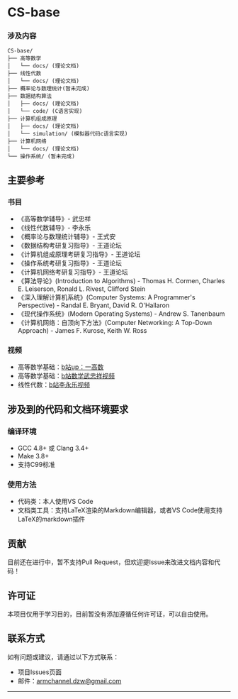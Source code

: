 # CS-base

### 涉及内容 
```
CS-base/
├── 高等数学 
│   └── docs/ (理论文档)
├── 线性代数 
│   └── docs/ (理论文档)
├── 概率论与数理统计(暂未完成) 
├── 数据结构算法 
│   ├── docs/ (理论文档)
│   └── code/ (C语言实现)
├── 计算机组成原理 
│   ├── docs/ (理论文档)
│   └── simulation/ (模拟器代码c语言实现)
├── 计算机网络
│   └── docs/ (理论文档)
└── 操作系统/ (暂未完成)
```

## 主要参考

### 书目
- 《高等数学辅导》- 武忠祥
- 《线性代数辅导》- 李永乐  
- 《概率论与数理统计辅导》- 王式安
- 《数据结构考研复习指导》- 王道论坛
- 《计算机组成原理考研复习指导》- 王道论坛
- 《操作系统考研复习指导》- 王道论坛
- 《计算机网络考研复习指导》- 王道论坛
- 《算法导论》(Introduction to Algorithms) - Thomas H. Cormen, Charles E. Leiserson, Ronald L. Rivest, Clifford Stein
- 《深入理解计算机系统》(Computer Systems: A Programmer's Perspective) - Randal E. Bryant, David R. O'Hallaron
- 《现代操作系统》(Modern Operating Systems) - Andrew S. Tanenbaum
- 《计算机网络：自顶向下方法》(Computer Networking: A Top-Down Approach) - James F. Kurose, Keith W. Ross
  
### 视频
- 高等数学基础：[b站up：一高数](https://space.bilibili.com/1035929235?spm_id_from=333.788.upinfo.detail.click)
- 高等数学基础：[b站数学武忠祥视频](https://space.bilibili.com/688379639)
- 线性代数：[b站李永乐视频](https://www.bilibili.com/cheese/play/ep1446849?csource=Hp_searchresult&spm_id_from=333.337.0.0)

## 涉及到的代码和文档环境要求

### 编译环境
- GCC 4.8+ 或 Clang 3.4+
- Make 3.8+
- 支持C99标准

### 使用方法
- 代码类：本人使用VS Code
- 文档类工具：支持LaTeX渲染的Markdown编辑器，或者VS Code使用支持LaTeX的markdown插件


## 贡献

目前还在进行中，暂不支持Pull Request，但欢迎提Issue来改进文档内容和代码！

## 许可证

本项目仅用于学习目的，目前暂没有添加遵循任何许可证，可以自由使用。

## 联系方式

如有问题或建议，请通过以下方式联系：
- 项目Issues页面
- 邮件：armchannel.dzw@gmail.com

---

 
